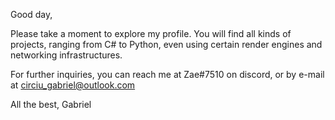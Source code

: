 Good day,

Please take a moment to explore my profile.
You will find all kinds of projects, ranging from C# to Python, even using certain render engines and networking infrastructures.

For further inquiries, you can reach me at Zae#7510 on discord, or by e-mail at circiu_gabriel@outlook.com

All the best,
Gabriel

<!---
GabrielCirciu/GabrielCirciu is a ✨ special ✨ repository because its `README.md` (this file) appears on your GitHub profile.
You can click the Preview link to take a look at your changes.
--->
